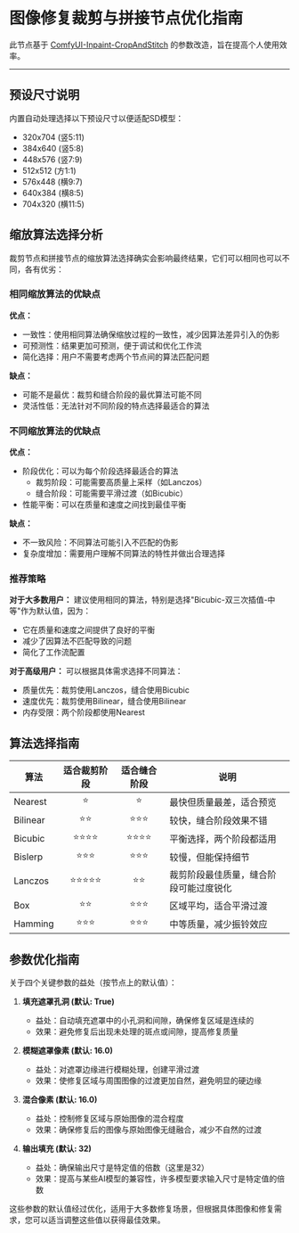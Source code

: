 # 图像修复裁剪与拼接节点优化指南

此节点基于 [ComfyUI-Inpaint-CropAndStitch](https://github.com/lquesada/ComfyUI-Inpaint-CropAndStitch) 的参数改造，旨在提高个人使用效率。

---

## 预设尺寸说明

内置自动处理选择以下预设尺寸以便适配SD模型：

- 320x704 (竖5:11)
- 384x640 (竖5:8)
- 448x576 (竖7:9)
- 512x512 (方1:1)
- 576x448 (横9:7)
- 640x384 (横8:5)
- 704x320 (横11:5)

## 缩放算法选择分析

裁剪节点和拼接节点的缩放算法选择确实会影响最终结果，它们可以相同也可以不同，各有优劣：

### 相同缩放算法的优缺点

**优点：**
- 一致性：使用相同算法确保缩放过程的一致性，减少因算法差异引入的伪影
- 可预测性：结果更加可预测，便于调试和优化工作流
- 简化选择：用户不需要考虑两个节点间的算法匹配问题

**缺点：**
- 可能不是最优：裁剪和缝合阶段的最优算法可能不同
- 灵活性低：无法针对不同阶段的特点选择最适合的算法

### 不同缩放算法的优缺点

**优点：**
- 阶段优化：可以为每个阶段选择最适合的算法
  - 裁剪阶段：可能需要高质量上采样（如Lanczos）
  - 缝合阶段：可能需要平滑过渡（如Bicubic）
- 性能平衡：可以在质量和速度之间找到最佳平衡

**缺点：**
- 不一致风险：不同算法可能引入不匹配的伪影
- 复杂度增加：需要用户理解不同算法的特性并做出合理选择

### 推荐策略

**对于大多数用户：**
建议使用相同的算法，特别是选择"Bicubic-双三次插值-中等"作为默认值，因为：
- 它在质量和速度之间提供了良好的平衡
- 减少了因算法不匹配导致的问题
- 简化了工作流配置

**对于高级用户：**
可以根据具体需求选择不同算法：
- 质量优先：裁剪使用Lanczos，缝合使用Bicubic
- 速度优先：裁剪使用Bilinear，缝合使用Bilinear
- 内存受限：两个阶段都使用Nearest

## 算法选择指南

| 算法      | 适合裁剪阶段 | 适合缝合阶段 | 说明                                   |
| --------- | :----------: | :----------: | -------------------------------------- |
| Nearest   |      ⭐       |      ⭐       | 最快但质量最差，适合预览               |
| Bilinear  |      ⭐⭐      |     ⭐⭐⭐      | 较快，缝合阶段效果不错                 |
| Bicubic   |    ⭐⭐⭐⭐     |    ⭐⭐⭐⭐     | 平衡选择，两个阶段都适用               |
| Bislerp   |     ⭐⭐⭐      |     ⭐⭐⭐      | 较慢，但能保持细节                     |
| Lanczos   |    ⭐⭐⭐⭐⭐    |      ⭐⭐      | 裁剪阶段最佳质量，缝合阶段可能过度锐化 |
| Box       |      ⭐⭐      |     ⭐⭐⭐      | 区域平均，适合平滑过渡                 |
| Hamming   |     ⭐⭐⭐      |     ⭐⭐⭐      | 中等质量，减少振铃效应                 |

## 参数优化指南

关于四个关键参数的益处（按节点上的默认值）：

1. **填充遮罩孔洞 (默认: True)**
   - 益处：自动填充遮罩中的小孔洞和间隙，确保修复区域是连续的
   - 效果：避免修复后出现未处理的斑点或间隙，提高修复质量

2. **模糊遮罩像素 (默认: 16.0)**
   - 益处：对遮罩边缘进行模糊处理，创建平滑过渡
   - 效果：使修复区域与周围图像的过渡更加自然，避免明显的硬边缘

3. **混合像素 (默认: 16.0)**
   - 益处：控制修复区域与原始图像的混合程度
   - 效果：确保修复后的图像与原始图像无缝融合，减少不自然的过渡

4. **输出填充 (默认: 32)**
   - 益处：确保输出尺寸是特定值的倍数（这里是32）
   - 效果：提高与某些AI模型的兼容性，许多模型要求输入尺寸是特定值的倍数

这些参数的默认值经过优化，适用于大多数修复场景，但根据具体图像和修复需求，您可以适当调整这些值以获得最佳效果。
